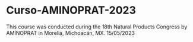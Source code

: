 # Curso-AMINOPRAT-2023
This course was conducted during the 18th Natural Products Congress by AMINOPRAT in Morelia, Michoacán, MX. 15/05/2023
